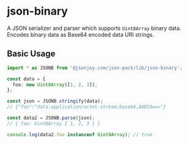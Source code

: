 # json-binary

A JSON serializer and parser which supports `Uint8Array` binary data.
Encodes binary data as Base64 encoded data URI strings.

## Basic Usage

```ts
import * as JSONB from '@jsonjoy.com/json-pack/lib/json-binary';

const data = {
  foo: new Uint8Array([1, 2, 3]),
};

const json = JSONB.stringify(data);
// {"foo":"data:application/octet-stream;base64,AAECAw=="}

const data2 = JSONB.parse(json);
// { foo: Uint8Array { 1, 2, 3 } }

console.log(data2.foo instanceof Uint8Array); // true
```
